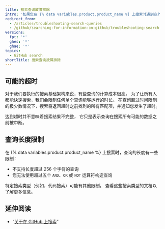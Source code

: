 ```yaml
---
title: 搜索查询故障排除
intro: '如果您在 {% data variables.product.product_name %} 上搜索时遇到意外的结果，您可以通过查看常见问题和限制来进行故障排除。'
redirect_from:
  - /articles/troubleshooting-search-queries
  - /github/searching-for-information-on-github/troubleshooting-search-queries
versions:
  fpt: '*'
  ghes: '*'
  ghae: '*'
topics:
  - GitHub search
shortTitle: 搜索查询故障排除
---
```


## 可能的超时

对于我们要执行的搜索基础架构来说，有些查询的计算成本很高。 为了让所有人都能快速搜索，我们会限制任何单个查询能够运行的时长。 在查询超过时间限制的极少数情况下，搜索将返回超时之前找到的所有匹配项，并通知您发生了超时。

达到超时并不意味着搜索结果不完整， 它只是表示查询在搜索所有可能的数据之前被中断。

## 查询长度限制

在 {% data variables.product.product_name %} 上搜索时，查询的长度有一些限制：

* 不支持长度超过 256 个字符的查询
* 您无法使用超过五个 `AND`、`OR` 或 `NOT` 运算符构造查询

特定搜索类型（例如，代码搜索）可能有其他限制。 查看这些搜索类型的文档以了解更多信息。

## 延伸阅读

- “[关于在 GitHub 上搜索](/articles/about-searching-on-github)”
